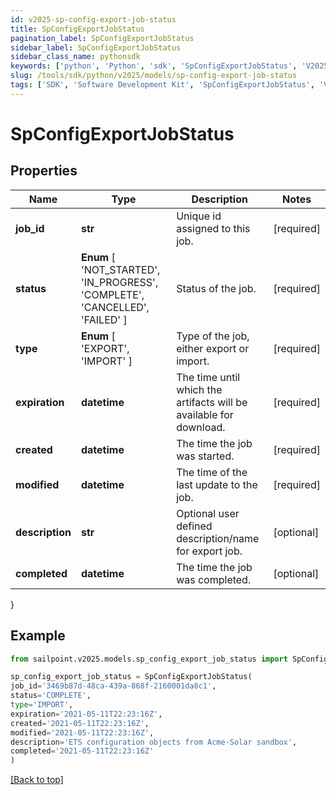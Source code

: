 ```yaml
---
id: v2025-sp-config-export-job-status
title: SpConfigExportJobStatus
pagination_label: SpConfigExportJobStatus
sidebar_label: SpConfigExportJobStatus
sidebar_class_name: pythonsdk
keywords: ['python', 'Python', 'sdk', 'SpConfigExportJobStatus', 'V2025SpConfigExportJobStatus'] 
slug: /tools/sdk/python/v2025/models/sp-config-export-job-status
tags: ['SDK', 'Software Development Kit', 'SpConfigExportJobStatus', 'V2025SpConfigExportJobStatus']
---
```


# SpConfigExportJobStatus


## Properties

Name | Type | Description | Notes
------------ | ------------- | ------------- | -------------
**job_id** | **str** | Unique id assigned to this job. | [required]
**status** |  **Enum** [  'NOT_STARTED',    'IN_PROGRESS',    'COMPLETE',    'CANCELLED',    'FAILED' ] | Status of the job. | [required]
**type** |  **Enum** [  'EXPORT',    'IMPORT' ] | Type of the job, either export or import. | [required]
**expiration** | **datetime** | The time until which the artifacts will be available for download. | [required]
**created** | **datetime** | The time the job was started. | [required]
**modified** | **datetime** | The time of the last update to the job. | [required]
**description** | **str** | Optional user defined description/name for export job. | [optional] 
**completed** | **datetime** | The time the job was completed. | [optional] 
}

## Example

```python
from sailpoint.v2025.models.sp_config_export_job_status import SpConfigExportJobStatus

sp_config_export_job_status = SpConfigExportJobStatus(
job_id='3469b87d-48ca-439a-868f-2160001da8c1',
status='COMPLETE',
type='IMPORT',
expiration='2021-05-11T22:23:16Z',
created='2021-05-11T22:23:16Z',
modified='2021-05-11T22:23:16Z',
description='ETS configuration objects from Acme-Solar sandbox',
completed='2021-05-11T22:23:16Z'
)

```
[[Back to top]](#) 

